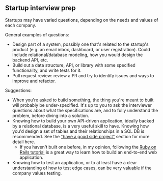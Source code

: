 ## Startup interview prep

Startups may have varied questions, depending on the needs and values of each company.

General examples of questions:

* Design part of a system, possibly one that's related to the startup's product (e.g. an email inbox, dashboard, or user registration). Could include relational/database modeling, how you would design the backend API, etc.
* Build out a data structure, API, or library with some specified functionality, and write tests for it.
* Pull request review: review a PR and try to identify issues and ways to improve and refactor.

Suggestions:

* When you're asked to build something, the thing you're meant to built will probably be under-specified. It's up to you to ask the interviewer questions about what the specifications are, and to fully understand the problem, before diving into a solution.
* Knowing how to build your own API-driven application, ideally backed by a relational database, is a very useful skill to have. Knowing how you'd design a set of tables and their relationships in a SQL DB is recommended. See the ["have a good side project"](s1_01_interview_prep.md) section for more detail here.
  * If you haven't built one before, in my opinion, following the [Ruby on Rails tutorial](https://guides.rubyonrails.org/getting_started.html) is a great way to learn how to build an end-to-end web application.
* Knowing how to test an application, or to at least have a clear understanding of how to test edge cases, can be very valuable if the company values testing.
